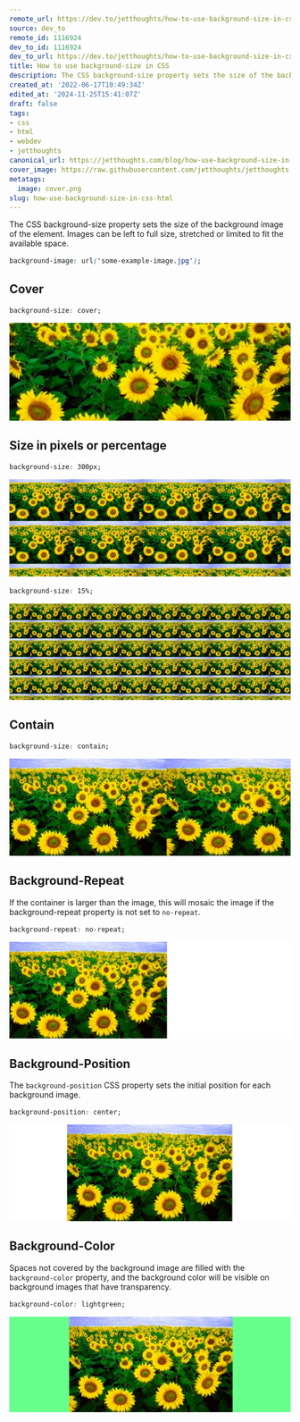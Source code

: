 ```yaml
---
remote_url: https://dev.to/jetthoughts/how-to-use-background-size-in-css-3pj
source: dev_to
remote_id: 1116924
dev_to_id: 1116924
dev_to_url: https://dev.to/jetthoughts/how-to-use-background-size-in-css-3pj
title: How to use background-size in CSS
description: The CSS background-size property sets the size of the background image of the element. Images can be...
created_at: '2022-06-17T10:49:34Z'
edited_at: '2024-11-25T15:41:07Z'
draft: false
tags:
- css
- html
- webdev
- jetthoughts
canonical_url: https://jetthoughts.com/blog/how-use-background-size-in-css-html/
cover_image: https://raw.githubusercontent.com/jetthoughts/jetthoughts.github.io/master/content/blog/how-use-background-size-in-css-html/cover.png
metatags:
  image: cover.png
slug: how-use-background-size-in-css-html
---
```

The CSS background-size property sets the size of the background image of the element. Images can be left to full size, stretched or limited to fit the available space.
```css
background-image: url('some-example-image.jpg');
```

## Cover
```css
background-size: cover;
```
![Image description](file_0.png)


## Size in pixels or percentage
```css
background-size: 300px;
```
![Image description](file_1.png)

```css
background-size: 15%;
```
![Image description](file_2.png)


## Contain
```css
background-size: contain;
```
![Image description](file_3.png)


## Background-Repeat
If the container is larger than the image, this will mosaic the image if the background-repeat property is not set to `no-repeat`.
```css
background-repeat: no-repeat;
```
![Image description](file_4.png)


## Background-Position
The `background-position` CSS property sets the initial position for each background image. 
```css
background-position: center;
```
![Image description](file_5.png)


## Background-Color
Spaces not covered by the background image are filled with the `background-color` property, and the background color will be visible on background images that have transparency.
```css
background-color: lightgreen;
```
![Image description](file_6.png)
  
